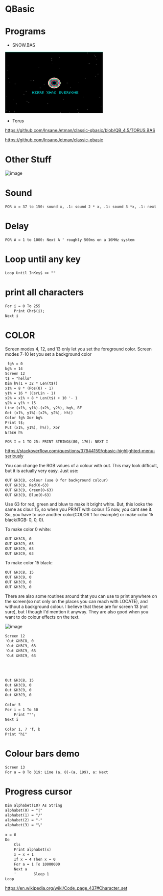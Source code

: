 # QBasic

# Programs

- SNOW.BAS

![](https://github.com/SpitFire-666/QBasic/blob/main/snow.bas.gif?raw=true)

- Torus

https://github.com/InsaneJetman/classic-qbasic/blob/QB_4.5/TORUS.BAS

https://github.com/InsaneJetman/classic-qbasic


# Other Stuff



![image](https://user-images.githubusercontent.com/38451588/137484411-bf69741e-c8b1-4255-a665-90efb9443d84.png)

# Sound

````basic
FOR x = 37 to 150: sound x, .1: sound 2 * x, .1: sound 3 *x, .1: next
````

# Delay

````basic
FOR A = 1 to 1000: Next A ' roughly 500ms on a 16MHz system
````

# Loop until any key

````basic
Loop Until InKey$ <> ""
````

# print all characters

````basic
For i = 0 To 255
    Print Chr$(i);
Next i
````

# COLOR
 Screen modes 4, 12, and 13 only let you set the foreground color. Screen modes 7-10 let you set a background color
 
 
````basic
 fg% = 0
bg% = 14
Screen 12
t$ = "hello"
Dim h%(1 + 32 * Len(t$))
x1% = 8 * (Pos(0) - 1)
y1% = 16 * (CsrLin - 1)
x2% = x1% + 8 * Len(t$) + 10 '- 1
y2% = y1% + 15
Line (x1%, y1%)-(x2%, y2%), bg%, BF
Get (x1%, y1%)-(x2%, y2%), h%()
Color fg% Xor bg%
Print t$;
Put (x1%, y1%), h%(), Xor
Erase h%

````

````basic 
FOR I = 1 TO 25: PRINT STRING$(80, 176): NEXT I
````


https://stackoverflow.com/questions/37944159/qbasic-highlighted-menu-seriously



You can change the RGB values of a colour with out. This may look difficult, but it is actually very easy. Just use:
````basic
OUT &H3C8, colour (use 0 for background colour)
OUT &H3C9, Red(0-63)
OUT &H3C9, Green(0-63)
OUT &H3C9, Blue(0-63)
````
Use 63 for red, green and bluw to make it bright white. But, this looks the same as clour 15, so when you PRINT with colour 15 now, you cant see it. So, you have to use another color(COLOR 1 for example) or make color 15 black(RGB: 0, 0, 0).

To make color 0 white:
````basic
OUT &H3C8, 0
OUT &H3C9, 63
OUT &H3C9, 63
OUT &H3C9, 63
````
To make color 15 black:
````basic
OUT &H3C8, 15
OUT &H3C9, 0
OUT &H3C9, 0
OUT &H3C9, 0
````
There are also some routines around that you can use to print anywhere on the screen(so not only on the places you can reach with LOCATE), and without a background colour. I believe that these are for screen 13 (not sure), but I though I'd mention it anyway. They are also good when you want to do colour effects on the text.


![image](https://user-images.githubusercontent.com/38451588/137624180-88811027-5b69-4cb3-b192-bc2155ddf772.png)

````basic
Screen 12
'Out &H3C8, 0
'Out &H3C9, 63
'Out &H3C9, 63
'Out &H3C9, 63




Out &H3C8, 15
Out &H3C9, 0
Out &H3C9, 0
Out &H3C9, 0

Color 5
For i = 1 To 50
    Print "°";
Next i

Color 1, 7 'f, b
Print "hi"
````

# Colour bars demo

````basic
Screen 13
For a = 0 To 319: Line (a, 0)-(a, 199), a: Next
````

# Progress cursor

````basic
Dim alphabet(10) As String
alphabet(0) = "|"
alphabet(1) = "/"
alphabet(2) = "-"
alphabet(3) = "\"

x = 0
Do
    Cls
    Print alphabet(x)
    x = x + 1
    If x = 4 Then x = 0
    For a = 1 To 10000000
    Next a
    '        Sleep 1
Loop
````


https://en.wikipedia.org/wiki/Code_page_437#Character_set
